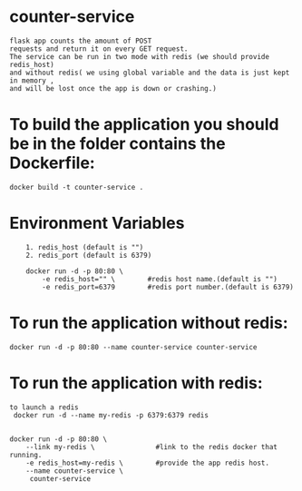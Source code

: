  
# counter-service
    flask app counts the amount of POST
    requests and return it on every GET request.
    The service can be run in two mode with redis (we should provide redis_host)
    and without redis( we using global variable and the data is just kept in memory ,
    and will be lost once the app is down or crashing.)


# To build the application you should be in the folder contains the Dockerfile:

    docker build -t counter-service .

# Environment Variables

        1. redis_host (default is "")
        2. redis_port (default is 6379)

        docker run -d -p 80:80 \
            -e redis_host="" \        #redis host name.(default is "")
            -e redis_port=6379        #redis port number.(default is 6379)   


# To run the application without redis:
    
    docker run -d -p 80:80 --name counter-service counter-service


# To run the application with redis:
  
    to launch a redis 
     docker run -d --name my-redis -p 6379:6379 redis

  
    docker run -d -p 80:80 \             
        --link my-redis \               #link to the redis docker that running.
        -e redis_host=my-redis \        #provide the app redis host.
        --name counter-service \
         counter-service
    


